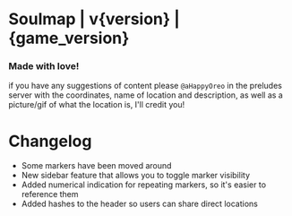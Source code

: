 # Soulmap | v{version} | {game_version}
### Made with love! 
if you have any suggestions of content please ``@aHappyOreo`` in the preludes server with the coordinates, name of location and description, as well as a picture/gif of what the location is, I'll credit you!


# Changelog 
- Some markers have been moved around
- New sidebar feature that allows you to toggle marker visibility
- Added numerical indication for repeating markers, so it's easier to reference them
- Added hashes to the header so users can share direct locations